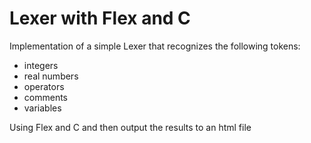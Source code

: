 # Lexer with Flex and C

Implementation of a simple Lexer that recognizes the following tokens:
- integers
- real numbers
- operators
- comments
- variables

Using Flex and C and then output the results to an html file
